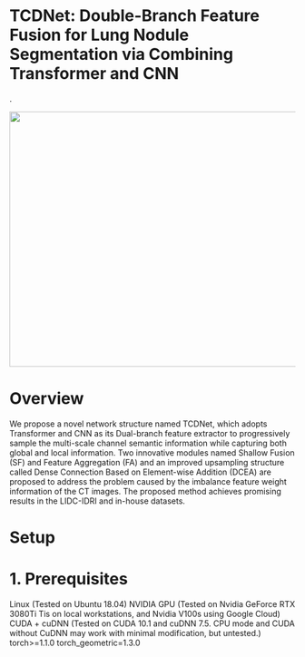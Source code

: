 # TCDNet: Double-Branch Feature Fusion for Lung Nodule Segmentation via Combining Transformer and CNN

.<div align=center><img src="https://github.com/user-attachments/assets/64fcdb75-8419-45c9-8444-b4a655419652" width="700" height="450" /></div>

# Overview
We propose a novel network structure named TCDNet, which adopts Transformer and CNN as its Dual-branch feature extractor to progressively sample the multi-scale channel semantic information while capturing both global and local information. Two innovative modules named Shallow Fusion (SF) and Feature Aggregation (FA) and an improved upsampling structure called Dense Connection Based on Element-wise Addition (DCEA) are proposed to address the problem caused by the imbalance feature weight information of the CT images. The proposed method achieves promising results in the LIDC-IDRI and in-house datasets.

# Setup
# 1. Prerequisites
Linux (Tested on Ubuntu 18.04)
NVIDIA GPU (Tested on Nvidia GeForce RTX 3080Ti Tis on local workstations, and Nvidia V100s using Google Cloud)
CUDA + cuDNN (Tested on CUDA 10.1 and cuDNN 7.5. CPU mode and CUDA without CuDNN may work with minimal modification, but untested.)
torch>=1.1.0
torch_geometric=1.3.0





